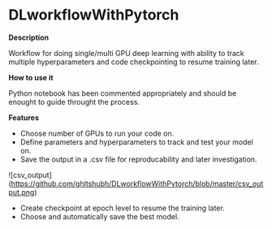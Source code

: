 # DLworkflowWithPytorch

**Description**

Workflow for doing single/multi GPU deep learning with ability to track multiple hyperparameters and code checkpointing to resume training later.

**How to use it**

Python notebook has been commented appropriately and should be enought to guide throught the process.

**Features**
-	Choose number of GPUs to run your code on.
-	Define parameters and hyperparameters to track and test your model on.
-	Save the output in a .csv file for reproducability and later investigation. 

![csv_output] (https://github.com/ghltshubh/DLworkflowWithPytorch/blob/master/csv_output.png) 

-	Create checkpoint at epoch level to resume the training later.
-	Choose and automatically save the best model.

